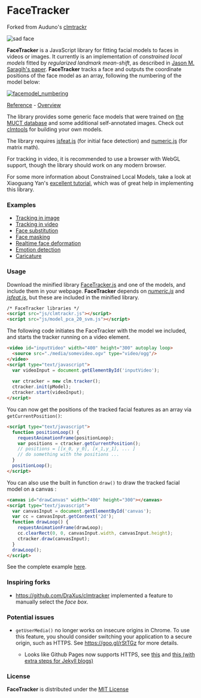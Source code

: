 # FaceTracker

Forked from Auduno's [clmtrackr](https://github.com/auduno/clmtrackr)

![sad face](https://raw.githubusercontent.com/CodeAndCake/AppsFromScratch/v2/sessions/05/assets/sad-face.png)

**FaceTracker** is a JavaScript library for fitting facial models to faces in videos or images. It currently is an implementation of *constrained local models* fitted by *regularized landmark mean-shift*, as described in [Jason M. Saragih's paper](http://dl.acm.org/citation.cfm?id=1938021). **FaceTracker** tracks a face and outputs the coordinate positions of the face model as an array, following the numbering of the model below:

[![facemodel_numbering](https://matteomenapace.github.io/FaceTracker/media/facemodel_numbering_new_small.png)](https://matteomenapace.github.io/FaceTracker/media/facemodel_numbering_new.png)

[Reference](https://matteomenapace.github.io/FaceTracker/docs/reference.html) - [Overview](http://auduno.tumblr.com/post/61888277175/fitting-faces)

The library provides some generic face models that were trained on [the MUCT database](http://www.milbo.org/muct/) and some additional self-annotated images. Check out [clmtools](https://github.com/auduno/clmtools) for building your own models.

The library requires [jsfeat.js](https://github.com/inspirit/jsfeat) (for initial face detection) and [numeric.js](http://numericjs.com) (for matrix math).

For tracking in video, it is recommended to use a browser with WebGL support, though the library should work on any modern browser.

For some more information about Constrained Local Models, take a look at Xiaoguang Yan's [excellent tutorial](https://sites.google.com/site/xgyanhome/home/projects/clm-implementation/ConstrainedLocalModel-tutorial%2Cv0.7.pdf?attredirects=0), which was of great help in implementing this library.

### Examples ###

* [Tracking in image](https://matteomenapace.github.io/FaceTracker/clm_image.html)
* [Tracking in video](https://matteomenapace.github.io/FaceTracker/clm_video.html)
* [Face substitution](https://matteomenapace.github.io/FaceTracker/examples/facesubstitution.html)
* [Face masking](https://matteomenapace.github.io/FaceTracker/face_mask.html)
* [Realtime face deformation](https://matteomenapace.github.io/FaceTracker/examples/facedeform.html)
* [Emotion detection](https://matteomenapace.github.io/FaceTracker/examples/clm_emotiondetection.html)
* [Caricature](https://matteomenapace.github.io/FaceTracker/examples/caricature.html)

### Usage ###

Download the minified library [FaceTracker.js](https://github.com/matteomenapace/FaceTracker/raw/dev/clmtrackr.js) and one of the models, and include them in your webpage. **FaceTracker** depends on [*numeric.js*](https://github.com/sloisel/numeric/) and [*jsfeat.js*](https://github.com/inspirit/jsfeat), but these are included in the minified library.

```html
/* FaceTracker libraries */
<script src="js/clmtrackr.js"></script>
<script src="js/model_pca_20_svm.js"></script>
```

The following code initiates the FaceTracker with the model we included, and starts the tracker running on a video element.

```html
<video id="inputVideo" width="400" height="300" autoplay loop>
  <source src="./media/somevideo.ogv" type="video/ogg"/>
</video>
<script type="text/javascript">
  var videoInput = document.getElementById('inputVideo');
  
  var ctracker = new clm.tracker();
  ctracker.init(pModel);
  ctracker.start(videoInput);
</script>
```

You can now get the positions of the tracked facial features as an array via `getCurrentPosition()`:

```html
<script type="text/javascript">
  function positionLoop() {
    requestAnimationFrame(positionLoop);
    var positions = ctracker.getCurrentPosition();
    // positions = [[x_0, y_0], [x_1,y_1], ... ]
    // do something with the positions ...
  }
  positionLoop();
</script>
```

You can also use the built in function `draw()` to draw the tracked facial model on a canvas :

```html
<canvas id="drawCanvas" width="400" height="300"></canvas>
<script type="text/javascript">
  var canvasInput = document.getElementById('canvas');
  var cc = canvasInput.getContext('2d');
  function drawLoop() {
    requestAnimationFrame(drawLoop);
    cc.clearRect(0, 0, canvasInput.width, canvasInput.height);
    ctracker.draw(canvasInput);
  }
  drawLoop();
</script>
```

See the complete example [here](https://matteomenapace.github.com/FaceTracker/example.html).

### Inspiring forks

- https://github.com/DraXus/clmtracker implemented a feature to manually select the _face box_.

### Potential issues

- `getUserMedia()` no longer works on insecure origins in Chrome. To use this feature, you should consider switching your application to a secure origin, such as HTTPS. See https://goo.gl/rStTGz for more details.
  
  - Looks like Github Pages now supports HTTPS, see [this](https://konklone.com/post/github-pages-now-sorta-supports-https-so-use-it) and [this (with extra steps for Jekyll blogs)](https://sheharyar.me/blog/free-ssl-for-github-pages-with-custom-domains/)

### License ###

**FaceTracker** is distributed under the [MIT License](http://www.opensource.org/licenses/MIT)
